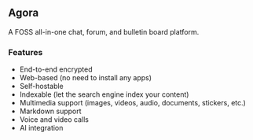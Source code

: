 ## Agora

A FOSS all-in-one chat, forum, and bulletin board platform.

### Features

- End-to-end encrypted
- Web-based (no need to install any apps)
- Self-hostable
- Indexable (let the search engine index your content)
- Multimedia support (images, videos, audio, documents, stickers, etc.)
- Markdown support
- Voice and video calls
- AI integration